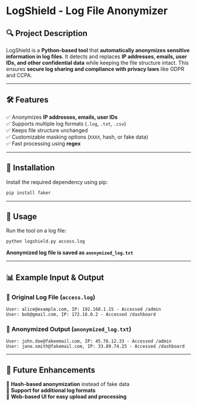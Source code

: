 # LogShield - Log File Anonymizer

## 🔍 Project Description
LogShield is a **Python-based tool** that **automatically anonymizes sensitive information in log files**. It detects and replaces **IP addresses, emails, user IDs, and other confidential data** while keeping the file structure intact. This ensures **secure log sharing and compliance with privacy laws** like GDPR and CCPA.

---

## 🛠 Features
✅ Anonymizes **IP addresses, emails, user IDs**  
✅ Supports multiple log formats (`.log`, `.txt`, `.csv`)  
✅ Keeps file structure unchanged  
✅ Customizable masking options (`XXXX`, hash, or fake data)  
✅ Fast processing using **regex**  

---

## 📜 Installation
Install the required dependency using pip:
```sh
pip install faker
```

---

## 📂 Usage
Run the tool on a log file:
```sh
python logshield.py access.log
```
**Anonymized log file is saved as `anonymized_log.txt`**  

---

## 📊 Example Input & Output

### 🔹 **Original Log File (`access.log`)**
```
User: alice@example.com, IP: 192.168.1.15 - Accessed /admin
User: bob@gmail.com, IP: 172.16.0.2 - Accessed /dashboard
```

### 🔹 **Anonymized Output (`anonymized_log.txt`)**
```
User: john.doe@fakeemail.com, IP: 45.76.12.33 - Accessed /admin
User: jane.smith@fakemail.com, IP: 33.89.74.25 - Accessed /dashboard
```

---

## 🚀 Future Enhancements
🔹 **Hash-based anonymization** instead of fake data  
🔹 **Support for additional log formats**  
🔹 **Web-based UI for easy upload and processing**  


